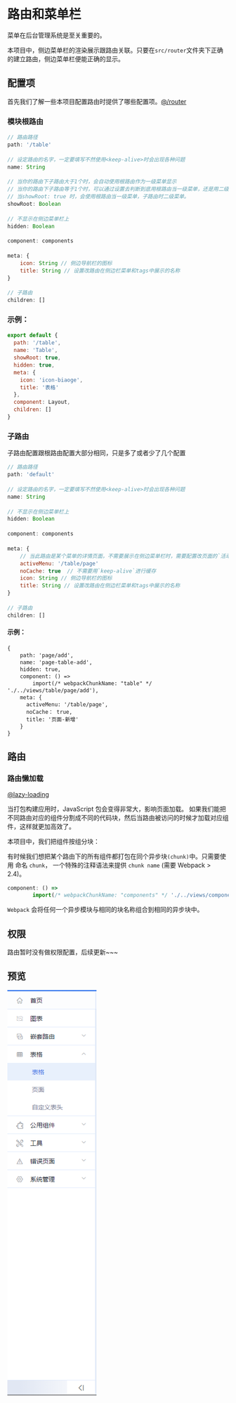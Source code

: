 # 路由和菜单栏

菜单在后台管理系统是至关重要的。

本项目中，侧边菜单栏的渲染展示跟路由关联。只要在`src/router`文件夹下正确的建立路由，侧边菜单栏便能正确的显示。

## 配置项

首先我们了解一些本项目配置路由时提供了哪些配置项。[@/router](https://github.com/liuqiyu/vue-admin-pro/tree/master/src/router)

### 模块根路由

```js
// 路由路径
path: '/table'

// 设定路由的名字，一定要填写不然使用<keep-alive>时会出现各种问题
name: String

// 当你的路由下子路由大于1个时，会自动使用根路由作为一级菜单显示
// 当你的路由下子路由等于1个时，可以通过设置去判断到底用根路由当一级菜单，还是用二级路由当一级菜单
// 当showRoot: true 时，会使用根路由当一级菜单，子路由时二级菜单。
showRoot: Boolean

// 不显示在侧边菜单栏上
hidden: Boolean

component: components

meta: {
    icon: String // 侧边导航栏的图标
    title: String // 设置改路由在侧边栏菜单和tags中展示的名称
}

// 子路由
children: []

```

### 示例：

```js
export default {
  path: '/table',
  name: 'Table',
  showRoot: true,
  hidden: true,
  meta: {
    icon: 'icon-biaoge',
    title: '表格'
  },
  component: Layout,
  children: []
}
```

### 子路由

子路由配置跟根路由配置大部分相同，只是多了或者少了几个配置

```js
// 路由路径
path: 'default'

// 设定路由的名字，一定要填写不然使用<keep-alive>时会出现各种问题
name: String

// 不显示在侧边菜单栏上
hidden: Boolean

component: components

meta: {
    // 当此路由是某个菜单的详情页面，不需要展示在侧边菜单栏时，需要配置改页面的`活动菜单`
    activeMenu: '/table/page' 
    noCache: true  // 不需要用`keep-alive`进行缓存
    icon: String // 侧边导航栏的图标
    title: String // 设置改路由在侧边栏菜单和tags中展示的名称
}

// 子路由
children: []

```

#### 示例：

```
{
    path: 'page/add',
    name: 'page-table-add',
    hidden: true,
    component: () =>
        import(/* webpackChunkName: "table" */ './../views/table/page/add'),
    meta: {
      activeMenu: '/table/page',
      noCache： true,
      title: '页面-新增'
    }
}
```

## 路由

### 路由懒加载 

[@lazy-loading](https://router.vuejs.org/zh/guide/advanced/lazy-loading.html)

当打包构建应用时，JavaScript 包会变得非常大，影响页面加载。
如果我们能把不同路由对应的组件分割成不同的代码块，然后当路由被访问的时候才加载对应组件，这样就更加高效了。

本项目中，我们把组件按组分块：

有时候我们想把某个路由下的所有组件都打包在同个异步块`(chunk)`中。只需要使用 命名 `chunk`，
一个特殊的注释语法来提供 `chunk name` (需要 Webpack > 2.4)。

```js
component: () =>
        import(/* webpackChunkName: "components" */ './../views/components/tool-bar')
```

`Webpack` 会将任何一个异步模块与相同的块名称组合到相同的异步块中。

## 权限
路由暂时没有做权限配置，后续更新~~~

## 预览

![Alt text](./images/router-and-menu/sidebar-menu.jpg)


